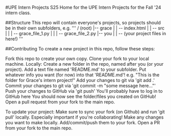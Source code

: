 #UPE Intern Projects S25
Home for the UPE Intern Projects for the Fall '24 intern class.

##Structure
This repo will contain everyone's projects, so projects should be in their own subfolders, e.g.
'''
/ (root)
|-- grace
|    | -- index.html
|    | -- src
|    |    | -- grace_file_1.py
|    |    | -- grace_file_2.py
|-- you
|    | -- (your project files in here!)
'''

##Contributing
To create a new project in this repo, follow these steps:

Fork this repo to create your own copy.
Clone your fork to your local machine.
Locally:
Create a new folder in the repo, named after you (or your project).
Add a text file named 'README.md' to your subfolder.
Put whatever info you want (for now) into that 'README.md'!
e.g. "This is the folder for Grace's intern project!"
Add your changes to git via 'git add .'
Commit your changes to git via 'git commit -m "some message here..."'
Push your changes to GitHub via 'git push'
You'll probably have to log in to GitHub here
You should now see the folder/files you created on GitHub!
Open a pull request from your fork to the main repo.

To update your project:
Make sure to sync your fork (on Github) and run 'git pull' locally.
Especially important if you're collaborating!
Make any changes you want to make locally.
Add/commit/push them to your fork.
Open a PR from your fork to the main repo.
